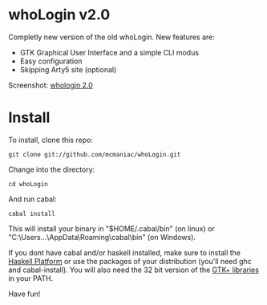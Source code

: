 whoLogin v2.0
===

Completly new version of the old whoLogin. New features are:

- GTK Graphical User Interface and a simple CLI modus
- Easy configuration
- Skipping Arty5 site (optional)

Screenshot: [whologin 2.0](http://n-sch.de/whologin-20.png)


Install
===

To install, clone this repo:

    git clone git://github.com/mcmaniac/whoLogin.git

Change into the directory:

    cd whoLogin

And run cabal:

    cabal install

This will install your binary in "$HOME/.cabal/bin" (on linux) or "C:\Users\...\AppData\Roaming\cabal\bin" (on Windows).

If you dont have cabal and/or haskell installed, make sure to install the [Haskell Platform](http://hackage.haskell.org/platform/) or use the packages of your distribution (you'll need ghc and cabal-install). You will also need the 32 bit version of the [GTK+ libraries](http://www.gtk.org/download.html) in your PATH.

Have fun!